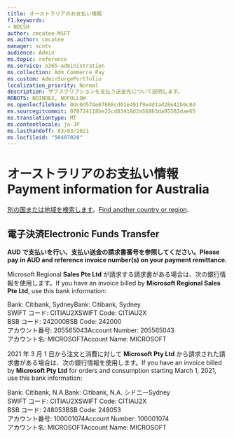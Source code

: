 ```yaml
---
title: オーストラリアのお支払い情報
f1.keywords:
- NOCSH
author: cmcatee-MSFT
ms.author: cmcatee
manager: scotv
audience: Admin
ms.topic: reference
ms.service: o365-administration
ms.collection: Adm_Commerce_Pay
ms.custom: AdminSurgePortfolio
localization_priority: Normal
description: サブスクリプションを支払う送金先について説明します。
ROBOTS: NOINDEX, NOFOLLOW
ms.openlocfilehash: 0dc0d574e07868cd01e491f9e4d1ad28e42b9c8d
ms.sourcegitcommit: 070724118be25cd83418d2a56863da95582dae65
ms.translationtype: MT
ms.contentlocale: ja-JP
ms.lasthandoff: 03/03/2021
ms.locfileid: "50407028"
---
```

# <a name="payment-information-for-australia"></a><span data-ttu-id="937fa-103">オーストラリアのお支払い情報</span><span class="sxs-lookup"><span data-stu-id="937fa-103">Payment information for Australia</span></span>

<span data-ttu-id="937fa-104">[別の国または地域を検索します](../billing-and-payments/pay-for-your-subscription.md)。</span><span class="sxs-lookup"><span data-stu-id="937fa-104">[Find another country or region](../billing-and-payments/pay-for-your-subscription.md).</span></span>

## <a name="electronic-funds-transfer"></a><span data-ttu-id="937fa-105">電子決済</span><span class="sxs-lookup"><span data-stu-id="937fa-105">Electronic Funds Transfer</span></span>

<span data-ttu-id="937fa-106">**AUD で支払いを行い、支払い送金の請求書番号を参照してください。**</span><span class="sxs-lookup"><span data-stu-id="937fa-106">**Please pay in AUD and reference invoice number(s) on your payment remittance.**</span></span>

<span data-ttu-id="937fa-107">Microsoft Regional **Sales Pte Ltd** が請求する請求書がある場合は、次の銀行情報を使用します。</span><span class="sxs-lookup"><span data-stu-id="937fa-107">If you have an invoice billed by **Microsoft Regional Sales Pte Ltd**, use this bank information:</span></span>

<span data-ttu-id="937fa-108">Bank: Citibank, Sydney</span><span class="sxs-lookup"><span data-stu-id="937fa-108">Bank: Citibank, Sydney</span></span>\
<span data-ttu-id="937fa-109">SWIFT コード: CITIAU2X</span><span class="sxs-lookup"><span data-stu-id="937fa-109">SWIFT Code: CITIAU2X</span></span>\
<span data-ttu-id="937fa-110">BSB コード: 242000</span><span class="sxs-lookup"><span data-stu-id="937fa-110">BSB Code: 242000</span></span>\
<span data-ttu-id="937fa-111">アカウント番号: 205565043</span><span class="sxs-lookup"><span data-stu-id="937fa-111">Account Number: 205565043</span></span>\
<span data-ttu-id="937fa-112">アカウント名: MICROSOFT</span><span class="sxs-lookup"><span data-stu-id="937fa-112">Account Name: MICROSOFT</span></span>

<span data-ttu-id="937fa-113">2021 年 3 月 1 日から注文と消費に対して **Microsoft Pty Ltd** から請求された請求書がある場合は、次の銀行情報を使用します。</span><span class="sxs-lookup"><span data-stu-id="937fa-113">If you have an invoice billed by **Microsoft Pty Ltd** for orders and consumption starting March 1, 2021, use this bank information:</span></span>

<span data-ttu-id="937fa-114">Bank: Citibank, N.A.</span><span class="sxs-lookup"><span data-stu-id="937fa-114">Bank: Citibank, N.A.</span></span> <span data-ttu-id="937fa-115">シドニー</span><span class="sxs-lookup"><span data-stu-id="937fa-115">Sydney</span></span>\
<span data-ttu-id="937fa-116">SWIFT コード: CITIAU2X</span><span class="sxs-lookup"><span data-stu-id="937fa-116">SWIFT Code: CITIAU2X</span></span>\
<span data-ttu-id="937fa-117">BSB コード: 248053</span><span class="sxs-lookup"><span data-stu-id="937fa-117">BSB Code: 248053</span></span>\
<span data-ttu-id="937fa-118">アカウント番号: 100001074</span><span class="sxs-lookup"><span data-stu-id="937fa-118">Account Number: 100001074</span></span>\
<span data-ttu-id="937fa-119">アカウント名: MICROSOFT</span><span class="sxs-lookup"><span data-stu-id="937fa-119">Account Name: MICROSOFT</span></span>